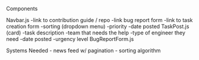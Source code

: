Components 

Navbar.js
    -link to contribution guide / repo 
    -link bug report form
    -link to task creation form
    -sorting (dropdown menu)
        -priority
        -date posted
TaskPost.js (card)
    -task description
    -team that needs the help
    -type of engineer they need
    -date posted
    -urgency level
BugReportForm.js
   
Systems Needed
    - news feed w/ pagination 
    - sorting algorithm